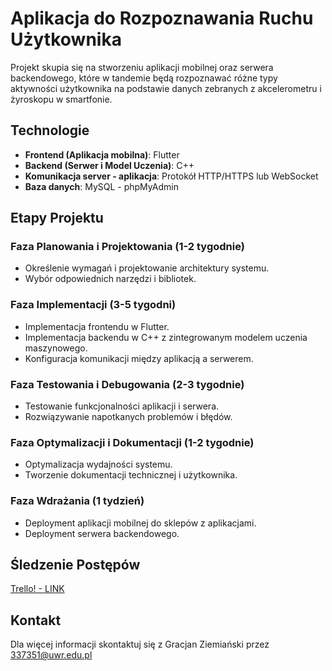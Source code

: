 # Aplikacja do Rozpoznawania Ruchu Użytkownika

Projekt skupia się na stworzeniu aplikacji mobilnej oraz serwera backendowego, które w tandemie będą rozpoznawać różne typy aktywności użytkownika na podstawie danych zebranych z akcelerometru i żyroskopu w smartfonie.

## Technologie

- **Frontend (Aplikacja mobilna)**: Flutter
- **Backend (Serwer i Model Uczenia)**: C++
- **Komunikacja server - aplikacja**: Protokół HTTP/HTTPS lub WebSocket
- **Baza danych**: MySQL - phpMyAdmin

## Etapy Projektu

### Faza Planowania i Projektowania (1-2 tygodnie)
- Określenie wymagań i projektowanie architektury systemu.
- Wybór odpowiednich narzędzi i bibliotek.

### Faza Implementacji (3-5 tygodni)
- Implementacja frontendu w Flutter.
- Implementacja backendu w C++ z zintegrowanym modelem uczenia maszynowego.
- Konfiguracja komunikacji między aplikacją a serwerem.

### Faza Testowania i Debugowania (2-3 tygodnie)
- Testowanie funkcjonalności aplikacji i serwera.
- Rozwiązywanie napotkanych problemów i błędów.

### Faza Optymalizacji i Dokumentacji (1-2 tygodnie)
- Optymalizacja wydajności systemu.
- Tworzenie dokumentacji technicznej i użytkownika.

### Faza Wdrażania (1 tydzień)
- Deployment aplikacji mobilnej do sklepów z aplikacjami.
- Deployment serwera backendowego.

## Śledzenie Postępów

[Trello! - LINK](https://trello.com/invite/b/ibKbb5ct/ATTIffa6562aff9e7294914e61693123ed0aFA65511F/projekt-c)

## Kontakt

Dla więcej informacji skontaktuj się z Gracjan Ziemiański przez 337351@uwr.edu.pl
